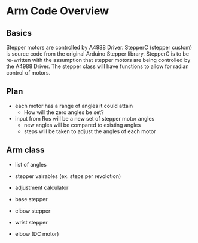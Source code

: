 Arm Code Overview
=================

Basics
-----------
Stepper motors are controlled by A4988 Driver.
StepperC (stepper custom) is source code from the original Arduino Stepper library. StepperC is to be re-written with the assumption that stepper motors are being controlled by the A4988 Driver. The stepper class will have functions to allow for radian control of motors.

Plan
--------
- each motor has a range of angles it could attain
  - How will the zero angles be set?  
- input from Ros will be a new set of stepper motor angles
  - new angles will be compared to existing angles
  - steps will be taken to adjust the angles of each motor

Arm class
----------
- list of angles
- stepper vairables (ex. steps per revolotion)

- adjustment calculator

- base stepper
- elbow stepper
- wrist stepper

- elbow (DC motor)
